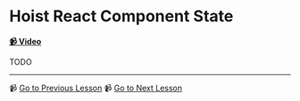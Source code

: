 # Hoist React Component State

**[📹 Video](https://egghead.io/lessons/react-hoist-react-component-state)**

TODO

---

📹 [Go to Previous Lesson](https://egghead.io/lessons/react-get-previous-resource-values-with-react-s-usedeferredstate-hook)
📹 [Go to Next Lesson](https://egghead.io/lessons/react-avoid-this-common-suspense-gotcha-in-by-reading-data-from-components)
